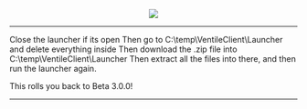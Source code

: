 <p align="center">
    <a href="https://cdn.discordapp.com/icons/830150823652491324/a_8ae5da1a866f69ac8fb4062464ba3d0f.webp?size=128">
        <img src="https://cdn.discordapp.com/icons/830150823652491324/a_8ae5da1a866f69ac8fb4062464ba3d0f.webp?size=128" />
    </a>
</p>


---
Close the launcher if its open
Then go to C:\temp\VentileClient\Launcher and delete everything inside
Then download the .zip file into C:\temp\VentileClient\Launcher
Then extract all the files into there, and then run the launcher again.

This rolls you back to Beta 3.0.0!

------

